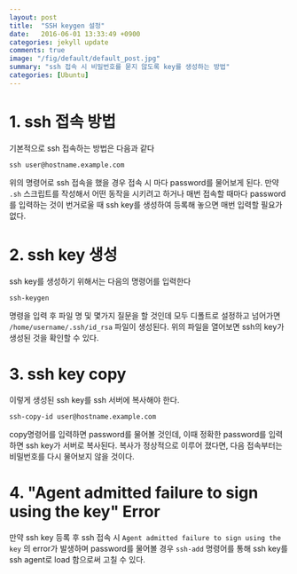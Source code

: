 ```yaml
---
layout: post
title:  "SSH keygen 설정"
date:   2016-06-01 13:33:49 +0900
categories: jekyll update
comments: true
image: "/fig/default/default_post.jpg"
summary: "ssh 접속 시 비밀번호를 묻지 않도록 key를 생성하는 방법"
categories: [Ubuntu]
---
```


# 1. ssh 접속 방법

기본적으로 ssh 접속하는 방법은 다음과 같다

```
ssh user@hostname.example.com
```

위의 명령어로 ssh 접속을 했을 경우 접속 시 마다 password를 물어보게 된다. 만약 `.sh` 스크립트를 작성해서 어떤 동작을 시키려고 하거나 매번 접속할 때마다 password를 입력하는 것이 번거로울 때 ssh key를 생성하여 등록해 놓으면 매번 입력할 필요가 없다. 

# 2. ssh key 생성

ssh key를 생성하기 위해서는 다음의 명령어를 입력한다

```
ssh-keygen
```

명령을 입력 후 파일 명 및 몇가지 질문을 할 것인데 모두 디폴트로 설정하고 넘어가면 `/home/username/.ssh/id_rsa` 파일이 생성된다. 위의 파일을 열어보면 ssh의 key가 생성된 것을 확인할 수 있다.

# 3. ssh key copy

이렇게 생성된 ssh key를 ssh 서버에 복사해야 한다.

```
ssh-copy-id user@hostname.example.com
```

copy명령어를 입력하면 password를 물어볼 것인데, 이때 정확한 password를 입력하면 ssh key가 서버로 복사된다. 복사가 정상적으로 이루어 졌다면, 다음 접속부터는 비밀번호를 다시 물어보지 않을 것이다. 

# 4. "Agent admitted failure to sign using the key" Error

만약 ssh key 등록 후 ssh 접속 시 `Agent admitted failure to sign using the key` 의 error가 발생하며 password를 물어볼 경우 `ssh-add` 명령어를 통해 ssh key를 ssh agent로 load 함으로써 고칠 수 있다. 


